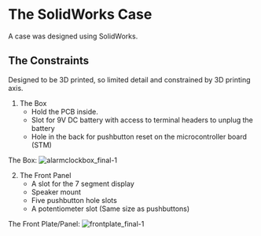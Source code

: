 # The SolidWorks Case

A case was designed using SolidWorks.
## The Constraints
Designed to be 3D printed, so limited detail and constrained by 3D printing axis.
1. The Box
   - Hold the PCB inside.
   - Slot for 9V DC battery with access to terminal headers to unplug the battery
   - Hole in the back for pushbutton reset on the microcontroller board (STM)
  
The Box:
![alarmclockbox_final-1](https://user-images.githubusercontent.com/978364/26863555-2600e350-4b08-11e7-997e-c5aaaa269c24.png)

2. The Front Panel
   - A slot for the 7 segment display
   - Speaker mount
   - Five pushbutton hole slots
   - A potentiometer slot (Same size as pushbuttons)
   
The Front Plate/Panel:
![frontplate_final-1](https://user-images.githubusercontent.com/978364/26863559-2b629a3c-4b08-11e7-8cc4-9d5451348731.png)
